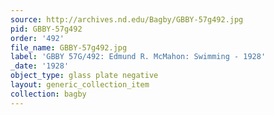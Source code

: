 ```yaml
---
source: http://archives.nd.edu/Bagby/GBBY-57g492.jpg
pid: GBBY-57g492
order: '492'
file_name: GBBY-57g492.jpg
label: 'GBBY 57G/492: Edmund R. McMahon: Swimming - 1928'
_date: '1928'
object_type: glass plate negative
layout: generic_collection_item
collection: bagby
---
```

